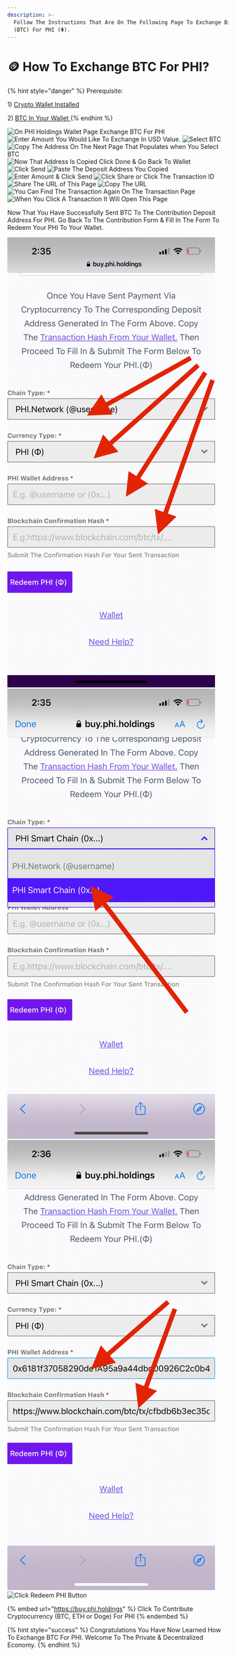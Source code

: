 ```yaml
---
description: >-
  Follow The Instructions That Are On The Following Page To Exchange Bitcoin
  (BTC) For PHI (Φ).
---
```


# 🪙 How To Exchange BTC For PHI?

{% hint style="danger" %}
Prerequisite:

1\) [Crypto Wallet Installed](https://docs.phi.network/phi-wiki/layer-1-dapps/phi-holdings/create-phi-holdings-wallet)

2\) [BTC In Your Wallet ](https://docs.phi.network/phi-wiki/layer-1-dapps/phi-holdings/create-phi-holdings-wallet/how-to-buy-bitcoin)
{% endhint %}

![On PHI Holdings Wallet Page Exchange BTC For PHI](../../../../.gitbook/assets/IMG\_5480.jpg) ![Enter Amount You Would Like To Exchange In USD Value.](../../../../.gitbook/assets/IMG\_5429.jpg) ![Select BTC](../../../../.gitbook/assets/IMG\_5430.jpg) ![Copy The Address On The Next Page That Populates when You Select BTC](../../../../.gitbook/assets/IMG\_5431.jpg) ![Now That Address Is Copied Click Done & Go Back To Wallet](<../../../../.gitbook/assets/IMG\_5432 2.PNG>) ![Click Send](../../../../.gitbook/assets/IMG\_5433.jpg) ![Paste The Deposit Address You Copied](<../../../../.gitbook/assets/IMG\_5434 (1).jpg>) ![Enter Amount & Click Send](../../../../.gitbook/assets/IMG\_5435.jpg) ![Click Share or Click The Transaction ID](<../../../../.gitbook/assets/IMG\_5436 (1).jpg>) ![Share The URL of This Page](../../../../.gitbook/assets/IMG\_5437.jpg) ![Copy The URL](../../../../.gitbook/assets/IMG\_5438.jpg) ![You Can Find The Transaction Again On The Transaction Page](../../../../.gitbook/assets/IMG\_5439.jpg) ![When You Click A Transaction It Will Open This Page](../../../../.gitbook/assets/IMG\_5440.PNG)

Now That You Have Successfully Sent BTC To The Contribution Deposit Address For PHI. Go Back To The Contribution Form & Fill In The Form To Redeem Your PHI To Your Wallet.

![Select Type Of PHI](../../../../.gitbook/assets/F8863348-3F64-400A-A378-38B58195EF11.PNG) ![This Tutorial Shows Selecting The Smart Chain For Deposit Into PHI Holdings Wallet](../../../../.gitbook/assets/C0E257E2-36C1-4B45-B1E4-FC4248F463EB.PNG) ![Add Your Address From Your PHI Wallet.](../../../../.gitbook/assets/4C4ABB30-68A7-4B29-95ED-3D84E26EB99B.PNG) ![Click Redeem PHI Button](../../../../.gitbook/assets/IMG\_5485.jpg)

{% embed url="https://buy.phi.holdings" %}
Click To Contribute Cryptocurrency (BTC, ETH or Doge) For PHI
{% endembed %}



{% hint style="success" %}
Congratulations You Have Now Learned How To Exchange BTC For PHI. Welcome To The Private & Decentralized Economy. &#x20;
{% endhint %}
